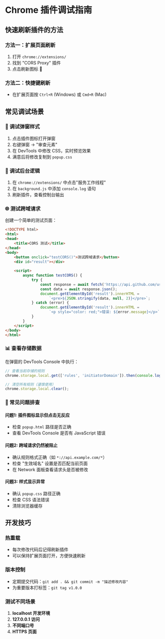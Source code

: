 # Chrome 插件调试指南

## 快速刷新插件的方法

### 方法一：扩展页面刷新
1. 打开 `chrome://extensions/`
2. 找到 "CORS Proxy" 插件
3. 点击刷新图标 🔄

### 方法二：快捷键刷新
- 在扩展页面按 `Ctrl+R` (Windows) 或 `Cmd+R` (Mac)

## 常见调试场景

### 🎨 调试弹窗样式
1. 点击插件图标打开弹窗
2. 右键弹窗 → "审查元素"
3. 在 DevTools 中修改 CSS，实时预览效果
4. 满意后将修改复制到 `popup.css`

### 🔧 调试后台逻辑
1. 在 `chrome://extensions/` 中点击"服务工作线程"
2. 在 `background.js` 中添加 `console.log` 语句
3. 刷新插件，查看控制台输出

### 🌐 测试跨域请求
创建一个简单的测试页面：

```html
<!DOCTYPE html>
<html>
<head>
    <title>CORS 测试</title>
</head>
<body>
    <button onclick="testCORS()">测试跨域请求</button>
    <div id="result"></div>
    
    <script>
        async function testCORS() {
            try {
                const response = await fetch('https://api.github.com/users/octocat');
                const data = await response.json();
                document.getElementById('result').innerHTML = 
                    `<pre>${JSON.stringify(data, null, 2)}</pre>`;
            } catch (error) {
                document.getElementById('result').innerHTML = 
                    `<p style="color: red;">错误: ${error.message}</p>`;
            }
        }
    </script>
</body>
</html>
```

### 📊 查看存储数据
在弹窗的 DevTools Console 中执行：
```javascript
// 查看当前存储的规则
chrome.storage.local.get(['rules', 'initiatorDomain']).then(console.log);

// 清空所有规则（谨慎使用）
chrome.storage.local.clear();
```

### 🐛 常见问题排查

#### 问题1: 插件图标显示但点击无反应
- 检查 `popup.html` 路径是否正确
- 查看 DevTools Console 是否有 JavaScript 错误

#### 问题2: 跨域请求仍然被阻止
- 确认规则格式正确（如 `*://api.example.com/*`）
- 检查 "生效域名" 设置是否匹配当前页面
- 在 Network 面板查看请求头是否被修改

#### 问题3: 样式显示异常
- 确认 `popup.css` 路径正确
- 检查 CSS 语法错误
- 清除浏览器缓存

## 开发技巧

### 热重载
- 每次修改代码后记得刷新插件
- 可以保持扩展页面打开，方便快速刷新

### 版本控制
- 定期提交代码：`git add . && git commit -m "描述修改内容"`
- 为重要版本打标签：`git tag v1.0.0`

### 测试不同场景
1. **localhost 开发环境**
2. **127.0.0.1 访问**
3. **不同端口号**
4. **HTTPS 页面**
